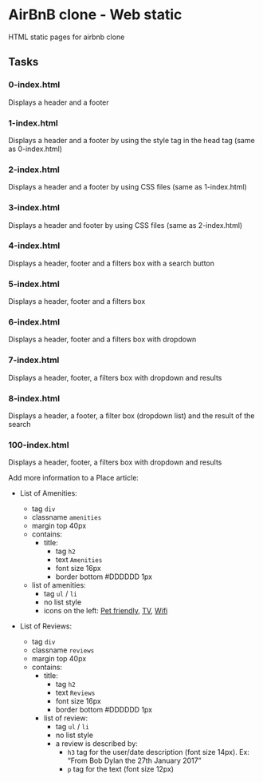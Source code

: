 # AirBnB clone - Web static

HTML static pages for airbnb clone

## Tasks

### 0-index.html

Displays a header and a footer

### 1-index.html

Displays a header and a footer by using the style tag in the head tag (same as 0-index.html)

### 2-index.html

Displays a header and a footer by using CSS files (same as 1-index.html)

### 3-index.html

Displays a header and footer by using CSS files (same as 2-index.html)

### 4-index.html

Displays a header, footer and a filters box with a search button

### 5-index.html

Displays a header, footer and a filters box

### 6-index.html

Displays a header, footer and a filters box with dropdown

### 7-index.html

Displays a header, footer, a filters box with dropdown and results

### 8-index.html

Displays a header, a footer, a filter box (dropdown list) and the result of the search

### 100-index.html

Displays a header, footer, a filters box with dropdown and results

Add more information to a Place article:

- List of Amenities:
  - tag `div`
  - classname `amenities`
  - margin top 40px
  - contains:
    - title:
      - tag `h2`
      - text `Amenities`
      - font size 16px
      - border bottom #DDDDDD 1px
  - list of amenities:
    - tag `ul` / `li`
    - no list style
    - icons on the left: [Pet friendly](https://s3.amazonaws.com/intranet-projects-files/holbertonschool-higher-level_programming+/268/icon_pets.png), [TV](https://s3.amazonaws.com/intranet-projects-files/holbertonschool-higher-level_programming+/268/icon_tv.png), [Wifi](https://s3.amazonaws.com/intranet-projects-files/holbertonschool-higher-level_programming+/268/icon_wifi.png)

- List of Reviews:
  - tag `div`
  - classname `reviews`
  - margin top 40px
  - contains:
    - title:
      - tag `h2`
      - text `Reviews`
      - font size 16px
      - border bottom #DDDDDD 1px
    - list of review:
      - tag `ul` / `li`
      - no list style
      - a review is described by:
        - `h3` tag for the user/date description (font size 14px). Ex: “From Bob Dylan the 27th January 2017”
        - `p` tag for the text (font size 12px)

